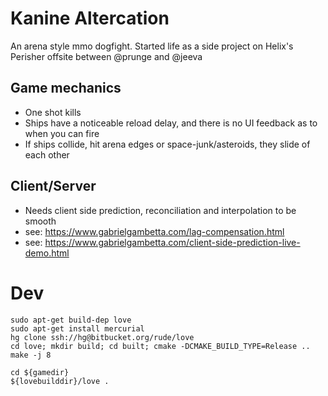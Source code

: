 # Kanine Altercation

An arena style mmo dogfight. Started life as a side project on Helix's Perisher offsite between @prunge and @jeeva

## Game mechanics

 - One shot kills
 - Ships have a noticeable reload delay, and there is no UI feedback as to when you can fire
 - If ships collide, hit arena edges or space-junk/asteroids, they slide of each other

## Client/Server
 - Needs client side prediction, reconciliation and interpolation to be smooth
 - see: https://www.gabrielgambetta.com/lag-compensation.html
 - see: https://www.gabrielgambetta.com/client-side-prediction-live-demo.html

# Dev

    sudo apt-get build-dep love
    sudo apt-get install mercurial
    hg clone ssh://hg@bitbucket.org/rude/love
    cd love; mkdir build; cd built; cmake -DCMAKE_BUILD_TYPE=Release ..
    make -j 8

    cd ${gamedir}
    ${lovebuilddir}/love .
